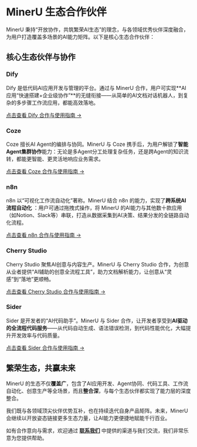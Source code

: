 # MinerU 生态合作伙伴

MinerU 秉持“开放协作，共筑繁荣AI生态”的理念，与各领域优秀伙伴深度融合，为用户打造覆盖多场景的AI能力矩阵。以下是核心生态合作伙伴：


## 核心生态伙伴与协作

### Dify 

Dify 是低代码AI应用开发与管理的平台。通过与 MinerU 合作，用户可实现**AI应用“快速搭建+企业级协作”**的无缝衔接——从简单的AI文档对话机器人，到复杂的多步骤工作流应用，都能高效落地。

[点击查看 Dify 合作与使用指南 →](../../user-guides/plugins/dify.md) 
 
### Coze

Coze 擅长AI Agent的编排与协同。MinerU 与 Coze 携手后，为用户解锁了**智能Agent集群协作**能力：无论是多Agent分工处理复杂任务，还是跨Agent的知识流转，都能更智能、更灵活地响应业务需求。

[点击查看 Coze 合作与使用指南 →](../../user-guides/plugins/coze.md)  


### n8n

n8n 以“可视化工作流自动化”著称。MinerU 结合 n8n 的能力，实现了**跨系统AI流程自动化** ：用户可通过拖拽式操作，将 MinerU 的AI能力与其他数十款应用（如Notion、Slack等）串联，打造从数据采集到AI决策、结果分发的全链路自动化流程。

[点击查看 n8n 合作与使用指南 →](../../user-guides/plugins/n8n.md)  


### Cherry Studio

Cherry Studio 聚焦AI创意与内容生产。MinerU 与 Cherry Studio 合作，为创意从业者提供“AI辅助的创意全流程工具”，助力文档解析能力，让创意从“灵感”到“落地”更顺畅。

[点击查看 Cherry Studio 合作与使用指南 →](../../user-guides/plugins/cherry-studio.md)  

### Sider

Sider 是开发者的“AI代码助手”。MinerU 与 Sider 合作，让开发者享受到**AI驱动的全流程代码服务**——从代码自动生成、语法错误检测，到代码性能优化，大幅提升开发效率与代码质量。

[点击查看 Sider 合作与使用指南 →](../../user-guides/plugins/sider.md)  



## 繁荣生态，共赢未来

MinerU 的生态不仅**覆盖广**，包含了AI应用开发、Agent协同、代码工具、工作流自动化、创意生产等全场景，而且**整合深**，与每个生态伙伴都实现了能力层的深度整合。

我们既与各领域顶尖伙伴优势互补，也在持续迭代自身产品矩阵。未来，MinerU 会继续以开放姿态链接更多生态力量，让AI能力更便捷地赋能千行百业。

如有合作意向与需求，欢迎通过 **[联系我们](contact.md)** 中提供的渠道与我们交流，我们非常乐意为您提供帮助。

